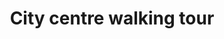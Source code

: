 ---
title: City centre walking tour
introduction: Hello and welcome to our tour here we’ll tell you a little bit about it like where it is, how long it will take and how to use it. This will run over a few lines and be a couple of sentences or so, just the essential information people need.
stops:
- cinema: news-theatre
  audio: '/uploads/audio.mp3'
- cinema: majestic-cinema
  audio: '/uploads/audio.mp3'
- cinema: briggate-picture-house
  audio: '/uploads/audio.mp3'
- cinema: theatre-de-luxe
  audio: '/uploads/audio.mp3'
- cinema: scala
  audio: '/uploads/audio.mp3'
- cinema: theatre-royal
  audio: '/uploads/audio.mp3'
- cinema: empire-palace-theatre
  audio: '/uploads/audio.mp3'
- cinema: paramount-theatre
  audio: '/uploads/audio.mp3'
- cinema: the-plaza
  audio: '/uploads/audio.mp3'
- cinema: grand-theatre-opera-house
  audio: '/uploads/audio.mp3'
- cinema: tower-cinema
  audio: '/uploads/audio.mp3'
- cinema: odeon-merrion-centre
  audio: '/uploads/audio.mp3'
- cinema: the-coliseum
  audio: '/uploads/audio.mp3'
geojson: |
  {"type":"FeatureCollection", "features":[
  {"type":"Feature","geometry":{"type":"LineString","coordinates":[[-1.5484453,53.7959975,0],[-1.5484499,53.796111,0],[-1.548475,53.7961622,0],[-1.5483928,53.7962293,0],[-1.548316,53.7962925,0],[-1.5482185,53.7963542,0],[-1.5477523,53.7962757,0],[-1.5469067,53.7961985,0],[-1.546721,53.7961466,0],[-1.5458332,53.7959145,0],[-1.5455368,53.7958607,0],[-1.5450272,53.7958258,0],[-1.5445779,53.7958642,0],[-1.5435231,53.7960022,0],[-1.5425032,53.796107,0],[-1.5423773,53.7968811,0],[-1.5423222,53.7973495,0],[-1.5416812,53.7972369,0],[-1.5410134,53.7970467,0]]},"properties":{"name":"Line 1","tessellate":true}},
  {"type":"Feature","geometry":{"type":"LineString","coordinates":[[-1.5423222,53.7973495,0],[-1.5422685,53.7977867,0],[-1.5429458,53.7978116,0],[-1.5435895,53.7978303,0],[-1.5435023,53.7982337,0]]},"properties":{"name":"Line 2","tessellate":true}},
  {"type":"Feature","geometry":{"type":"LineString","coordinates":[[-1.5422685,53.7977867,0],[-1.5422078,53.7980336,0],[-1.5420218,53.7987867,0],[-1.5419867,53.7990744,0],[-1.5420473,53.7990774,0],[-1.5420177,53.7992366,0],[-1.5417388,53.7997435,0],[-1.5413311,53.8001633,0],[-1.5410092,53.8005554,0],[-1.5435882,53.8008397,0],[-1.5447255,53.8008976,0],[-1.5450352,53.8014649,0],[-1.5452431,53.8018136,0],[-1.5454885,53.802223,0],[-1.5467451,53.8019704,0],[-1.5468578,53.8021446,0]]},"properties":{"name":"Line 3","tessellate":true}},
  {"type":"Feature","geometry":{"type":"LineString","coordinates":[[-1.5422078,53.7980336,0],[-1.5421597,53.7982251,0],[-1.5410278,53.798126,0],[-1.5411069,53.7977347,0],[-1.5422685,53.7977867,0]]},"properties":{"name":"Line 10","tessellate":true}}
  ]}
poi:
- name: Kirkgate Market
  address: Vicar Lane
  description: |
    This is the location of the original Marks & Spencers Penny Bazaar in the centre of Kirkgate Market.
  location: '{"type":"Point","coordinates":[-1.539565511945482,53.79721934575381]}'
  photo: /assets/images/kirkgate.png
- name: Louis Le Prince (Blue plaque)
  address: 19 Bridge End
  description: |
    Photo 1888. <a target="_blank" href="https://youtu.be/wTlXaqG4VyE">Watch the Leeds Bridge Film here</a>.
  location: '{"type":"Point","coordinates":[-1.5416062,53.79376]}'
  photo: /assets/images/le-prince.png
- name: Victoria Quarter
  address: 44 Victoria Gate
  description: |
    Grade II* listed shopping arcade designed by architect Frank Matcham.
  location: '{"type":"Point","coordinates":[-1.5409234475586175,53.79825715231943]}'
  photo: /assets/images/victoria.png
- name: The Bread Arch
  address: 46 Commercial Street, Leeds.
  description: |
    Commemorative Bread Arch at the site of the Mitre Hotel. Photo 1894.
  location: '{"type":"Point","coordinates":[-1.5428018,53.7973726]}'
  photo: /assets/images/bread-arch.png
---